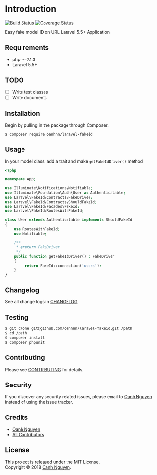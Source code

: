 # Introduction

[![Build Status](https://travis-ci.org/oanhnn/laravel-fakeid.svg?branch=master)](https://travis-ci.org/oanhnn/laravel-fakeid)
[![Coverage Status](https://coveralls.io/repos/github/oanhnn/laravel-fakeid/badge.svg?branch=master)](https://coveralls.io/github/oanhnn/laravel-fakeid?branch=master)

Easy fake model ID on URL Laravel 5.5+ Application

## Requirements

* php >=7.1.3
* Laravel 5.5+

## TODO

- [ ] Write test classes
- [ ] Write documents

## Installation

Begin by pulling in the package through Composer.

```bash
$ composer require oanhnn/laravel-fakeid
```

## Usage

In your model class, add a trait and make `getFakeIdDriver()` method

```php
<?php

namespace App;

use Illuminate\Notifications\Notifiable;
use Illuminate\Foundation\Auth\User as Authenticatable;
use Laravel\FakeId\Contracts\FakeDriver;
use Laravel\FakeId\Contracts\ShouldFakeId;
use Laravel\FakeId\Facades\FakeId;
use Laravel\FakeId\RoutesWithFakeId;

class User extends Authenticatable implements ShouldFakeId
{
    use RoutesWithFakeId;
    use Notifiable;
    
    /**
     * @return FakeDriver
     */
    public function getFakeIdDriver() : FakeDriver
    {
         return FakeId::connection('users');
    }
}
```

## Changelog

See all change logs in [CHANGELOG](CHANGELOG.md)

## Testing

```bash
$ git clone git@github.com/oanhnn/laravel-fakeid.git /path
$ cd /path
$ composer install
$ composer phpunit
```

## Contributing

Please see [CONTRIBUTING](CONTRIBUTING.md) for details.

## Security

If you discover any security related issues, please email to [Oanh Nguyen](mailto:oanhnn.bk@gmail.com) instead of 
using the issue tracker.

## Credits

- [Oanh Nguyen](https://github.com/oanhnn)
- [All Contributors](../../contributors)

## License

This project is released under the MIT License.   
Copyright © 2018 [Oanh Nguyen](https://oanhnn.github.io/).
